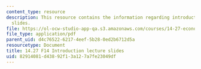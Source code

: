 ```yaml
---
content_type: resource
description: This resource contains the information regarding introduction lecture
  slides.
file: https://ol-ocw-studio-app-qa.s3.amazonaws.com/courses/14-27-economics-and-e-commerce-fall-2014/82914081d43892f13a127a7fe23049df_MIT14_27F14_lecslide1.pdf
file_type: application/pdf
parent_uid: d4c76522-6217-4eef-5b28-0ed2b6712d5a
resourcetype: Document
title: 14.27 F14 Introduction lecture slides
uid: 82914081-d438-92f1-3a12-7a7fe23049df
---
```

